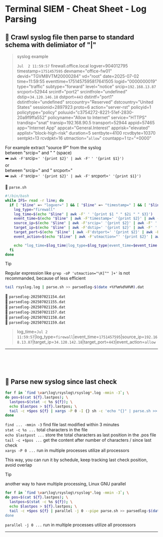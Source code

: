 # **Terminal SIEM - Cheat Sheet - Log Parsing**

## :bookmark:  **Crawl syslog file then parse to standard schema with delimiator of "|"**

> syslog example
> 
> `Jul  2 11:59:57` firewall.office.local logver=904012795 timestamp=`1751457595` devname="office-fw01" devid="TGVM8VTM20000284" vd="root" date=2025-07-02 time=11:59:55 eventtime=1751457595817641505 logid="0000000019" type="traffic" subtype="forward" level="notice" srcip=`192.168.13.87` srcport=52944 srcintf="port2" srcintfrole="undefined" dstip=`34.120.146.18` dstport=`443` dstintf="port1" dstintfrole="undefined" srccountry="Reserved" dstcountry="United States" sessionid=2897923 proto=6 action="server-rst" policyid=1 policytype="policy" poluuid="c3754272-8221-51ef-2830-20a9f9ffa552" policyname="Allow to Internet" service="HTTPS" trandisp="snat" transip=192.168.90.5 transport=52944 appid=57465 app="Internet App" appcat="General.Interest" apprisk="elevated" applist="block-high-risk" duration=5 sentbyte=4100 rcvdbyte=10370 sentpkt=13 rcvdpkt=16 utmaction="`allow`" countapp=1 tz="+0000"

For example extract "source IP" from the syslog\
between "srcip=" and " " (space) \
:arrow_right: `awk -F'`srcip=`' '{print $2}' | awk -F'` `' '{print $1}')`\
or\
between "srcip=" and " srcport=" \
:arrow_right: `awk -F'`srcip=`' '{print $2}' | awk -F'` srcport=`' '{print $1}')`

:page_facing_up: `parse.sh` 
```bash
#!/bin/bash
while IFS= read -r line; do
  if [ "$line" =~ "logver=" ] && [ "$line" =~ "timestamp=" ] && [ "$line" =~ "dstintfrole=" ]; then
    log_type="firewall"
    log_time=$(echo "$line" | awk -F' ' '{print $1 " " $2i " " $3}')
    event_time=$(echo "$line" | awk -F'timestamp=' '{print $2}' | awk -F' ' '{print $1}')
    source_ip=$(echo "$line" | awk -F'srcip=' '{print $2}' | awk -F' ' '{print $1}')
    target_ip=$(echo "$line" | awk -F'dstip=' '{print $2}' | awk -F' ' '{print $1}')
    target_port=$(echo "$line" | awk -F'dstport=' '{print $2}' | awk -F' ' '{print $1}')
    event_action=$(echo "$line" | awk -F'utmaction="' '{print $2}' | awk -F'" ' '{print $1}')

    echo "log_time=$log_time|log_type=$log_type|event_time=$event_time|source_ip:$source_ip|target_ip:$target_ip|target_port=$target_port|event_action:$event_action"
  fi
done
```
> [!TIP]
>Regular expression like `grep -oP 'utmaction="\K[^" ]+'` is not recommanded, because of less efficient

```bash
tail rsyslog.log | parse.sh >> parsedlog-$(date +%Y%m%d%H%M).dat
```
:page_facing_up: `parsedlog-202507021154.dat`\
:page_facing_up: `parsedlog-202507021155.dat`\
:page_facing_up: `parsedlog-202507021156.dat`\
:page_facing_up: `parsedlog-202507021157.dat`\
:page_facing_up: `parsedlog-202507021158.dat`\
:page_facing_up: `parsedlog-202507021159.dat`

> log_time=`Jul 2 11:59:57`|log_type=`firewall`|event_time=`1751457595`|source_ip=`192.168.13.87`|target_ip=`34.120.142.18`|target_port=`443`|event_action=`allow`

---
<br />
<br />
<br />

## :bookmark:  **Parse new syslog since last check**
```bash
for f in `find \var\log\rsyslog\rsyslog*.log -mmin -3`; \
do pos=$(cat ${f}.lastpos); \
  lastpos=$(stat -c %s ${f}); \
  echo $lastpos > ${f}.lastpos; \
  tail -c +$pos ${f} | xargs -P 0 -I {} sh -c 'echo "{}" | parse.sh >> parsedlog-$(date +%Y%m%d%H%M).dat'; \
done
```
`find ... -mmin -3` find file last modified within 3 minutes\
`stat -c %s ...` total characters in the file\
`echo $lastpost ...` store the total characters as last position in the .pos file\
`tail -c +$pos ...` get the content after number of characters \/ since last check\
`xargs -P 0 ...` run in multiple processes utilize all processors

This way, you can run it by schedule, keep tracking last check position, avoid overlap

> [!TIP]
> another way to have multiple processing, Linux GNU parallel

```bash
for f in `find \var\log\rsyslog\rsyslog*.log -mmin -3`; \
do pos=$(cat ${f}.lastpos); \
  lastpos=$(stat -c %s ${f}); \
  echo $lastpos > ${f}.lastpos; \
  tail -c +$pos ${f} | parallel -j 0 --pipe parse.sh >> parsedlog-$(date +%Y%m%d%H%M).dat'; \
done
```
`parallel -j 0 ...` run in multiple processes utilize all processors

---

